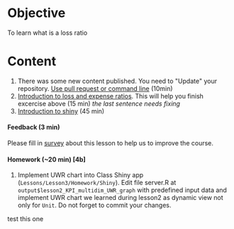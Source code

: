 # Objective
To learn what is a loss ratio

# Content
1) There was some new content published. You need to "Update" your repository. [Use pull request or command line](https://github.com/ex-man/GeneralInsurance_Class/blob/master/Lessons/Lesson1/Exercises/Ex03_CompareForks.md#synchronize-with-our-class) (10min)
2) [Introduction to loss and expense ratios](Support/L3_loss_and_expense_ratios.md). This will help you finish excercise above (15 min)  *the last sentence needs fixing*
3) [Introduction to shiny](Support/L3_intro_to_shiny.md) (45 min)

#### Feedback (3 min)  
Please fill in [survey](https://forms.office.com/Pages/ResponsePage.aspx?id=unI2RwfNcUOirniLTGGEDmMCeqOOjBtIuObM18vXqrtUOTlQSjZGT0s1SFBCSzU2UFRMRVpINU9LQy4u) about this lesson to help us to improve the course.  

#### Homework (~20 min) [4b]

1) Implement UWR chart into Class Shiny app (`Lessons/Lesson3/Homework/Shiny`). 
Edit file server.R at `output$lesson2_KPI_multidim_UWR_graph` with predefined input data and implement UWR chart we learned during lesson2 as dynamic view not only for `Unit`. Do not forget to commit your changes.


test this one
